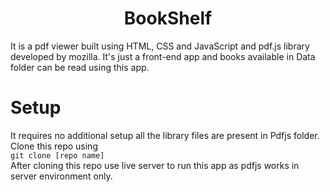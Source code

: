 <h1 align="center">BookShelf</h1>
<p>It is a pdf viewer built using HTML, CSS and JavaScript and pdf.js library developed by mozilla. It's just a front-end app and books available in Data folder can be read using this app.</br>
</p>

# Setup
It requires no additional setup all the library files are present in Pdfjs folder.</br>
Clone this repo using</br>
```git clone [repo name]```</br>
After cloning this repo use live server to run this app as pdfjs works in server environment only.